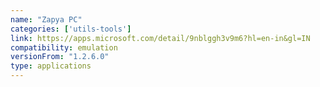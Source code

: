 ```yaml
---
name: "Zapya PC"
categories: ['utils-tools']
link: https://apps.microsoft.com/detail/9nblggh3v9m6?hl=en-in&gl=IN
compatibility: emulation
versionFrom: "1.2.6.0"
type: applications
---
```


